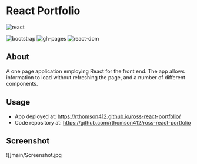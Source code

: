 # React Portfolio

![react](https://img.shields.io/badge/18.2.0-0?label=react.js&style=for-the-badge&labelColor=white&color=black)

![bootstrap](https://img.shields.io/badge/5.1.3-0?label=bootstrap&style=flat-square&labelColor=gray&color=black) 
![gh-pages](https://img.shields.io/badge/4.0.0-0?label=gh-pages&style=flat-square&labelColor=gray&color=black) 
![react-dom](https://img.shields.io/badge/18.2.0-0?label=react-dom&style=flat-square&labelColor=gray&color=black) 

## About
 A one page application employing React for the front end. The app allows information to load without refreshing the page, and a number of different components.

## Usage

- App deployed at: https://rthomson412.github.io/ross-react-portfolio/
- Code repository at:  https://github.com/rthomson412/ross-react-portfolio

## Screenshot
![]main/Screenshot.jpg